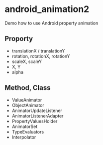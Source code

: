 # android_animation2
Demo how to use Android property animation

## Proporty
- translationX / translationY
- rotation, rotationX, rotationY
- scaleX, scaleY
- X, Y
- alpha

## Method, Class
- ValueAnimator
- ObjectAnimator
- AnimatorUpdateListener
- AnimatorListenerAdapter
- PropertyValuesHolder
- AnimatorSet
- TypeEvaluators
- Interpolator
